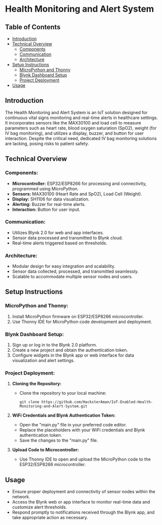 # Health Monitoring and Alert System

## Table of Contents
- [Introduction](#introduction)
- [Technical Overview](#technical-overview)
  - [Components](#components)
  - [Communication](#communication)
  - [Architecture](#architecture)
- [Setup Instructions](#setup-instructions)
  - [MicroPython and Thonny](#micropython-and-thonny)
  - [Blynk Dashboard Setup](#blynk-dashboard-setup)
  - [Project Deployment](#project-deployment)
- [Usage](#usage)

## Introduction
The Health Monitoring and Alert System is an IoT solution designed for continuous vital signs monitoring and real-time alerts in healthcare settings. It incorporates sensors like the MAX30100 and load cell to measure parameters such as heart rate, blood oxygen saturation (SpO2), weight (for IV bag monitoring), and utilizes a display, buzzer, and button for user interaction. Despite the critical need, dedicated IV bag monitoring solutions are lacking, posing risks to patient safety.

## Technical Overview

### Components:
- **Microcontroller:** ESP32/ESP8266 for processing and connectivity, programmed using MicroPython.
- **Sensors:** MAX30100 (Heart Rate and SpO2), Load Cell (Weight).
- **Display:** SH1106 for data visualization.
- **Alerting:** Buzzer for real-time alerts.
- **Interaction:** Button for user input.

### Communication:
- Utilizes Blynk 2.0 for web and app interfaces.
- Sensor data processed and transmitted to Blynk cloud.
- Real-time alerts triggered based on thresholds.

### Architecture:
- Modular design for easy integration and scalability.
- Sensor data collected, processed, and transmitted seamlessly.
- Scalable to accommodate multiple sensor nodes and users.

## Setup Instructions

### MicroPython and Thonny:
1. Install MicroPython firmware on ESP32/ESP8266 microcontroller.
2. Use Thonny IDE for MicroPython code development and deployment.

### Blynk Dashboard Setup:
1. Sign up or log in to the Blynk 2.0 platform.
2. Create a new project and obtain the authentication token.
3. Configure widgets in the Blynk app or web interface for data visualization and alert settings.

### Project Deployment:

1. **Cloning the Repository:**
   - Clone the repository to your local machine:
     ```
     git clone https://github.com/HacksterAman/IoT-Enabled-Health-Monitoring-and-Alert-System.git
     ```

2. **WiFi Credentials and Blynk Authentication Token:**
   - Open the "main.py" file in your preferred code editor.
   - Replace the placeholders with your WiFi credentials and Blynk authentication token.
   - Save the changes to the "main.py" file.

3. **Upload Code to Microcontroller:**
   - Use Thonny IDE to open and upload the MicroPython code to the ESP32/ESP8266 microcontroller.

## Usage
- Ensure proper deployment and connectivity of sensor nodes within the network.
- Access the Blynk web or app interface to monitor real-time data and customize alert thresholds.
- Respond promptly to notifications received through the Blynk app, and take appropriate action as necessary.
